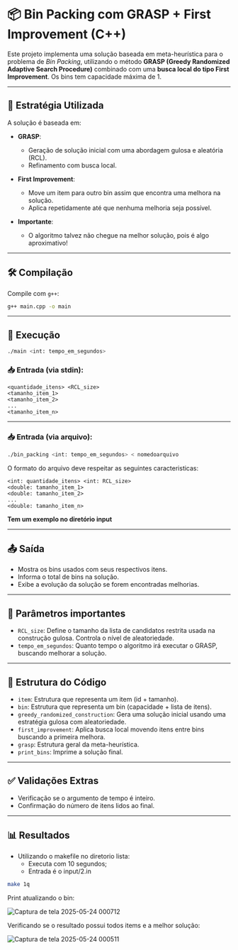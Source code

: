 # 📦 Bin Packing com GRASP + First Improvement (C++)

Este projeto implementa uma solução baseada em meta-heurística para o problema de *Bin Packing*, utilizando o método **GRASP (Greedy Randomized Adaptive Search Procedure)** combinado com uma **busca local do tipo First Improvement**. Os bins tem capacidade máxima de 1.

---

## 🚀 Estratégia Utilizada

A solução é baseada em:

- **GRASP**:
  - Geração de solução inicial com uma abordagem gulosa e aleatória (RCL).
  - Refinamento com busca local.

- **First Improvement**:
  - Move um item para outro bin assim que encontra uma melhora na solução.
  - Aplica repetidamente até que nenhuma melhoria seja possível.

- **Importante**:
  - O algoritmo talvez não chegue na melhor solução, pois é algo aproximativo!
---

## 🛠️ Compilação

Compile com `g++`:

```bash
g++ main.cpp -o main
```

---

## 🧪 Execução

```bash
./main <int: tempo_em_segundos>
```

### 📥 Entrada (via stdin):

```
<quantidade_itens> <RCL_size>
<tamanho_item_1>
<tamanho_item_2>
...
<tamanho_item_n>
```

---

### 📥 Entrada (via arquivo):

```bash
./bin_packing <int: tempo_em_segundos> < nomedoarquivo
```

O formato do arquivo deve respeitar as seguintes caracteristicas: 

```
<int: quantidade_itens> <int: RCL_size>
<double: tamanho_item_1>
<double: tamanho_item_2>
...
<double: tamanho_item_n>
```

**Tem um exemplo no diretório input**

---

## 📤 Saída

- Mostra os bins usados com seus respectivos itens.
- Informa o total de bins na solução.
- Exibe a evolução da solução se forem encontradas melhorias.

---

## 📌 Parâmetros importantes

- `RCL_size`: Define o tamanho da lista de candidatos restrita usada na construção gulosa. Controla o nível de aleatoriedade.
- `tempo_em_segundos`: Quanto tempo o algoritmo irá executar o GRASP, buscando melhorar a solução.

---

## 📂 Estrutura do Código

- `item`: Estrutura que representa um item (id + tamanho).
- `bin`: Estrutura que representa um bin (capacidade + lista de itens).
- `greedy_randomized_construction`: Gera uma solução inicial usando uma estratégia gulosa com aleatoriedade.
- `first_improvement`: Aplica busca local movendo itens entre bins buscando a primeira melhora.
- `grasp`: Estrutura geral da meta-heurística.
- `print_bins`: Imprime a solução final.

---

## ✅ Validações Extras

- Verificação se o argumento de tempo é inteiro.
- Confirmação do número de itens lidos ao final.

---

## 📊 Resultados

- Utilizando o makefile no diretorio lista:
  - Executa com 10 segundos;
  - Entrada é o input/2.in

```bash
make 1q
```

Print atualizando o bin:

![Captura de tela 2025-05-24 000712](https://github.com/user-attachments/assets/2e19e184-20a6-4558-bcfc-7b0668120ac3)

Verificando se o resultado possui todos items e a melhor solução:

![Captura de tela 2025-05-24 000511](https://github.com/user-attachments/assets/8d7d3f3b-ae59-4a57-9a7d-6aaddba74142)
